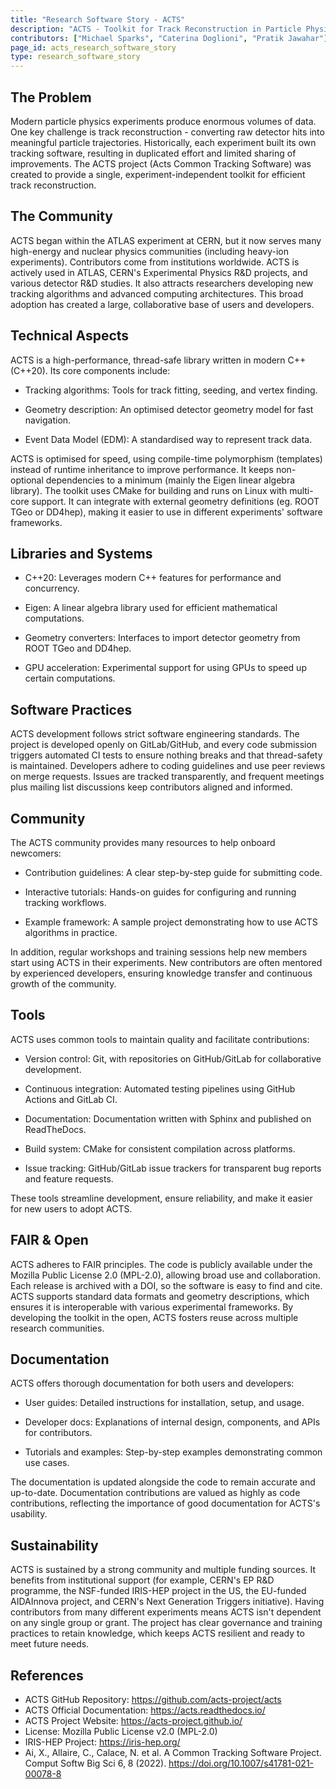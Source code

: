 ```yaml
---
title: "Research Software Story - ACTS"
description: "ACTS - Toolkit for Track Reconstruction in Particle Physics Experiments"
contributors: ["Michael Sparks", "Caterina Doglioni", "Pratik Jawahar"]
page_id: acts_research_software_story
type: research_software_story
---
```


## The Problem

Modern particle physics experiments produce enormous volumes of data.  One
key challenge is track reconstruction - converting raw detector hits into
meaningful particle trajectories.  Historically, each experiment built its
own tracking software, resulting in duplicated effort and limited sharing of
improvements.  The ACTS project (Acts Common Tracking Software) was created
to provide a single, experiment-independent toolkit for efficient track
reconstruction.

## The Community

ACTS began within the ATLAS experiment at CERN, but it now serves many
high-energy and nuclear physics communities (including heavy-ion
experiments).  Contributors come from institutions worldwide.  ACTS is
actively used in ATLAS, CERN's Experimental Physics R&D projects, and
various detector R&D studies.  It also attracts researchers developing new
tracking algorithms and advanced computing architectures.  This broad
adoption has created a large, collaborative base of users and developers.

## Technical Aspects

ACTS is a high-performance, thread-safe library written in modern C++
(C++20).  Its core components include:

- Tracking algorithms: Tools for track fitting, seeding, and vertex finding.

- Geometry description: An optimised detector geometry model for fast
  navigation.

- Event Data Model (EDM): A standardised way to represent track data.

ACTS is optimised for speed, using compile-time polymorphism (templates)
instead of runtime inheritance to improve performance.  It keeps
non-optional dependencies to a minimum (mainly the Eigen linear algebra
library).  The toolkit uses CMake for building and runs on Linux with
multi-core support.  It can integrate with external geometry definitions
(eg.  ROOT TGeo or DD4hep), making it easier to use in different
experiments' software frameworks.

## Libraries and Systems

- C++20: Leverages modern C++ features for performance and concurrency.

- Eigen: A linear algebra library used for efficient mathematical
  computations.

- Geometry converters: Interfaces to import detector geometry from ROOT TGeo
  and DD4hep.

- GPU acceleration: Experimental support for using GPUs to speed up certain
  computations.


## Software Practices

ACTS development follows strict software engineering standards.  The project
is developed openly on GitLab/GitHub, and every code submission triggers
automated CI tests to ensure nothing breaks and that thread-safety is
maintained.  Developers adhere to coding guidelines and use peer reviews on
merge requests.  Issues are tracked transparently, and frequent meetings
plus mailing list discussions keep contributors aligned and informed.


## Community

The ACTS community provides many resources to help onboard newcomers:

- Contribution guidelines: A clear step-by-step guide for submitting code.

- Interactive tutorials: Hands-on guides for configuring and running
  tracking workflows.

- Example framework: A sample project demonstrating how to use ACTS
  algorithms in practice.

In addition, regular workshops and training sessions help new members start
using ACTS in their experiments.  New contributors are often mentored by
experienced developers, ensuring knowledge transfer and continuous growth of
the community.


## Tools

ACTS uses common tools to maintain quality and facilitate contributions:

- Version control: Git, with repositories on GitHub/GitLab for collaborative
  development.

- Continuous integration: Automated testing pipelines using GitHub Actions
  and GitLab CI.

- Documentation: Documentation written with Sphinx and published on
  ReadTheDocs.

- Build system: CMake for consistent compilation across platforms.

- Issue tracking: GitHub/GitLab issue trackers for transparent bug reports
  and feature requests.

These tools streamline development, ensure reliability, and make it easier
for new users to adopt ACTS.


## FAIR & Open

ACTS adheres to FAIR principles.  The code is publicly available under the
Mozilla Public License 2.0 (MPL-2.0), allowing broad use and collaboration. 
Each release is archived with a DOI, so the software is easy to find and
cite.  ACTS supports standard data formats and geometry descriptions, which
ensures it is interoperable with various experimental frameworks.  By
developing the toolkit in the open, ACTS fosters reuse across multiple
research communities.


## Documentation

ACTS offers thorough documentation for both users and developers:

- User guides: Detailed instructions for installation, setup, and usage.

- Developer docs: Explanations of internal design, components, and APIs for
  contributors.

- Tutorials and examples: Step-by-step examples demonstrating common use cases.

The documentation is updated alongside the code to remain accurate and
up-to-date.  Documentation contributions are valued as highly as code
contributions, reflecting the importance of good documentation for ACTS's
usability.


## Sustainability

ACTS is sustained by a strong community and multiple funding sources.  It
benefits from institutional support (for example, CERN's EP R&D programme,
the NSF-funded IRIS-HEP project in the US, the EU-funded AIDAInnova project,
and CERN's Next Generation Triggers initiative).  Having contributors from
many different experiments means ACTS isn't dependent on any single group or
grant.  The project has clear governance and training practices to retain
knowledge, which keeps ACTS resilient and ready to meet future needs.


## References

- ACTS GitHub Repository: <https://github.com/acts-project/acts>
- ACTS Official Documentation: <https://acts.readthedocs.io/>
- ACTS Project Website: <https://acts-project.github.io/>
- License: Mozilla Public License v2.0 (MPL-2.0)
- IRIS-HEP Project: <https://iris-hep.org/>
- Ai, X., Allaire, C., Calace, N.  et al.  A Common Tracking Software
  Project.  Comput Softw Big Sci 6, 8 (2022). 
  https://doi.org/10.1007/s41781-021-00078-8

